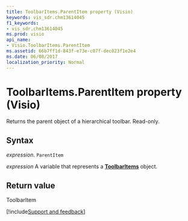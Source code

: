 ```yaml
---
title: ToolbarItems.ParentItem property (Visio)
keywords: vis_sdr.chm13614045
f1_keywords:
- vis_sdr.chm13614045
ms.prod: visio
api_name:
- Visio.ToolbarItems.ParentItem
ms.assetid: 66b7ff1d-843f-e73e-c07f-dec023f1e2e4
ms.date: 06/08/2017
localization_priority: Normal
---
```



# ToolbarItems.ParentItem property (Visio)

Returns the parent object of a hierarchical toolbar. Read-only.


## Syntax

_expression_. `ParentItem`

_expression_ A variable that represents a **[ToolbarItems](Visio.ToolbarItems.md)** object.


## Return value

ToolbarItem

[!include[Support and feedback](~/includes/feedback-boilerplate.md)]